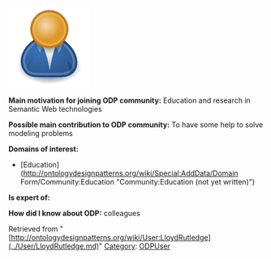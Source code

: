 [![Image:ODPUser.png](../images/a/a6/ODPUser.png)](../Image/ODPUser.png.md "Image:ODPUser.png")




  





__Main motivation for joining ODP community:__ Education and research in Semantic Web technologies


__Possible main contribution to ODP community:__ To have some help to solve modeling problems


__Domains of interest:__



* [Education](http://ontologydesignpatterns.org/wiki/Special:AddData/Domain Form/Community:Education "Community:Education (not yet written)")


__Is expert of:__


  

__How did I know about ODP:__ colleagues






Retrieved from "[http://ontologydesignpatterns.org/wiki/User:LloydRutledge](../User/LloydRutledge.md)"
 [Category](http://ontologydesignpatterns.org/wiki/Special:Categories "Special:Categories"): [ODPUser](../Category/ODPUser.md "Category:ODPUser")